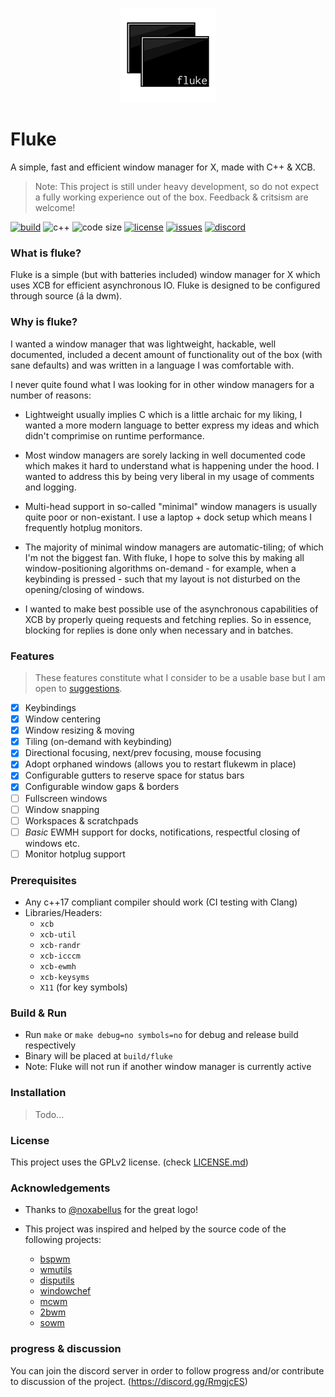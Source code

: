<p align=center><img alt="logo" src="logos/fluke_transparent.png" width=30%/></p>

# Fluke
A simple, fast and efficient window manager for X, made with C++ & XCB.

> Note: This project is still under heavy development, so do not expect a fully working experience out of the box. Feedback & critsism are welcome!

[![build](https://img.shields.io/travis/Jackojc/flukewm.svg?style=flat)](https://travis-ci.org/Jackojc/flukewm)
![c++](https://img.shields.io/badge/c%2B%2B-%3E%3D17-blue.svg?style=flat)
![code size](https://img.shields.io/github/languages/code-size/Jackojc/flukewm.svg)
[![license](https://img.shields.io/github/license/Jackojc/flukewm.svg?style=flat)](./LICENSE)
[![issues](https://img.shields.io/github/issues/Jackojc/flukewm.svg?style=flat)](https://github.com/Jackojc/flukewm/issues)
[![discord](https://img.shields.io/discord/537732103765229590.svg?label=discord&style=flat)](https://discord.gg/RmgjcES)
### What is fluke?
Fluke is a simple (but with batteries included) window manager for X which uses XCB for efficient asynchronous IO. Fluke is designed to be configured through source (á la dwm).

### Why is fluke?
I wanted a window manager that was lightweight, hackable, well documented, included a decent amount of functionality out of the box (with sane defaults) and was written in a language I was comfortable with.

I never quite found what I was looking for in other window managers for a number of reasons:

- Lightweight usually implies C which is a little archaic for my liking, I wanted a more modern language to better express my ideas and which didn't comprimise on runtime performance.

- Most window managers are sorely lacking in well documented code which makes it hard to understand what is happening under the hood. I wanted to address this by being very liberal in my usage of comments and logging.

- Multi-head support in so-called "minimal" window managers is usually quite poor or non-existant. I use a laptop + dock setup which means I frequently hotplug monitors.

- The majority of minimal window managers are automatic-tiling; of which I'm not the biggest fan. With fluke, I hope to solve this by making all window-positioning algorithms on-demand - for example, when a keybinding is pressed - such that my layout is not disturbed on the opening/closing of windows.

- I wanted to make best possible use of the asynchronous capabilities of XCB by properly queing requests and fetching replies. So in essence, blocking for replies is done only when necessary and in batches.

### Features
> These features constitute what I consider to be a usable base but I am open to [suggestions](https://github.com/Jackojc/flukewm/issues/new?assignees=Jackojc&labels=enhancement&template=feature_request.md&title=%5Bfeature%5D).

* [x] Keybindings
* [x] Window centering
* [x] Window resizing & moving
* [x] Tiling (on-demand with keybinding)
* [x] Directional focusing, next/prev focusing, mouse focusing
* [x] Adopt orphaned windows (allows you to restart flukewm in place)
* [x] Configurable gutters to reserve space for status bars
* [x] Configurable window gaps & borders
* [ ] Fullscreen windows
* [ ] Window snapping
* [ ] Workspaces & scratchpads
* [ ] _Basic_ EWMH support for docks, notifications, respectful closing of windows etc.
* [ ] Monitor hotplug support

### Prerequisites
- Any c++17 compliant compiler should work (CI testing with Clang)
- Libraries/Headers:
	- `xcb`
	- `xcb-util`
	- `xcb-randr`
	- `xcb-icccm`
	- `xcb-ewmh`
	- `xcb-keysyms`
	- `X11` (for key symbols)

### Build & Run
- Run `make` or `make debug=no symbols=no` for debug and release build respectively
- Binary will be placed at `build/fluke`
- Note: Fluke will not run if another window manager is currently active

### Installation
> Todo...

### License
This project uses the GPLv2 license. (check [LICENSE.md](LICENSE.md))

### Acknowledgements
- Thanks to [@noxabellus](https://github.com/noxabellus) for the great logo!

- This project was inspired and helped by the source code of the following projects:
	- [bspwm](https://github.com/baskerville/bspwm)
	- [wmutils](https://github.com/wmutils/core)
	- [disputils](https://github.com/tudurom/disputils)
	- [windowchef](https://github.com/tudurom/windowchef)
	- [mcwm](https://github.com/bbidulock/mcwm)
	- [2bwm](https://github.com/venam/2bwm)
	- [sowm](https://github.com/dylanaraps/sowm)

### progress & discussion
You can join the discord server in order to follow progress and/or contribute to discussion of the project. (https://discord.gg/RmgjcES)



